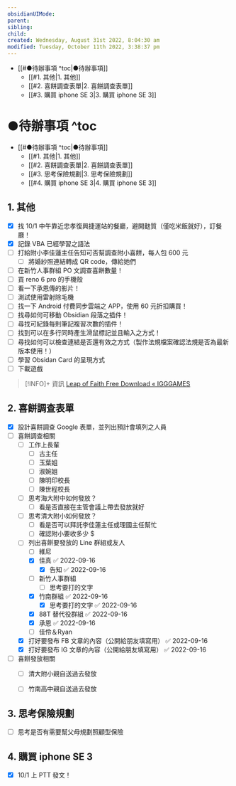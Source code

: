 ```yaml
---
obsidianUIMode: 
parent: 
sibling: 
child: 
created: Wednesday, August 31st 2022, 8:04:30 am
modified: Tuesday, October 11th 2022, 3:38:37 pm
---
```



- [[#●待辦事項 ^toc|●待辦事項]]
	- [[#1. 其他|1. 其他]]
	- [[#2. 喜餅調查表單|2. 喜餅調查表單]]
	- [[#3. 購買 iphone SE 3|3. 購買 iphone SE 3]]
# ●待辦事項 ^toc

- [[#●待辦事項 ^toc|●待辦事項]]
	- [[#1. 其他|1. 其他]]
	- [[#2. 喜餅調查表單|2. 喜餅調查表單]]
	- [[#3. 思考保險規劃|3. 思考保險規劃]]
	- [[#4. 購買 iphone SE 3|4. 購買 iphone SE 3]]


## 1. 其他
- [x] 找 10/1 中午靠近忠孝復興捷運站的餐廳，避開麩質（僅吃米飯就好），訂餐廳！
- [x] 記錄 VBA 已經學習之語法
- [ ] 打給附小李佳蓮主任告知可否幫調查附小喜餅，每人包 600 元
	- [ ] 將婚紗照連結轉成 QR code，傳給她們
- [ ] 在新竹人事群組 PO 文調查喜餅數量！
- [ ] 買 reno 6 pro 的手機殼
- [ ] 看一下承恩傳的影片！
- [ ] 測試使用雷射除毛機
- [ ] 找一下 Android 付費同步雲端之 APP，使用 60 元折扣購買！
- [ ] 找尋如何可移動 Obsidian 段落之插件！
- [ ] 尋找可紀錄每則筆記複習次數的插件！
- [ ] 找到可以在多行同時產生滑鼠標記並且輸入之方式！
- [ ] 尋找如何可以檢查連結是否還有效之方式（製作法規檔案確認法規是否為最新版本使用！）
- [ ] 學習 Obsidan Card 的呈現方式
- [ ] 下載遊戲
 > [!INFO]+ 資訊
> [Leap of Faith Free Download « IGGGAMES](https://igg-games.com/leap-of-faith-free-download.html)

## 2. 喜餅調查表單
- [x] 設計喜餅調查 Google 表單，並列出預計會填列之人員
- [ ] 喜餅調查相關
	- [ ] 工作上長輩
		- [ ] 古主任
		- [ ] 玉葉姐
		- [ ] 淑婉姐
		- [ ] 陳明印校長
		- [ ] 陳世程校長
	- [ ] 思考海大附中如何發放？
		- [ ] 看是否直接在主管會議上帶去發放就好
	- [ ] 思考清大附小如何發放？
		- [ ] 看是否可以拜託李佳蓮主任或理國主任幫忙
		- [ ] 確認附小要收多少 $
	- [ ] 列出喜餅要發放的 Line 群組或友人
		- [ ] 維尼
		- [x] 佳真 ✅ 2022-09-16
			- [x] 告知 ✅ 2022-09-16
		- [ ] 新竹人事群組
			- [ ] 思考要打的文字
		- [x] 竹南群組 ✅ 2022-09-16
			- [x] 思考要打的文字 ✅ 2022-09-16
		- [x] 88T 替代役群組 ✅ 2022-09-16
		- [x] 承恩 ✅ 2022-09-16
		- [ ] 佳伶＆Ryan
	- [x] 打好要發布 FB 文章的內容（公開給朋友填寫用） ✅ 2022-09-16
	- [x] 打好要發布 IG 文章的內容（公開給朋友填寫用） ✅ 2022-09-16
- [ ] 喜餅發放相關
	- [ ] 清大附小親自送過去發放
	- [ ] 竹南高中親自送過去發放


## 3. 思考保險規劃
- [ ] 思考是否有需要幫父母規劃照顧型保險


## 4. 購買 iphone SE 3
- [x] 10/1 上 PTT 發文！

